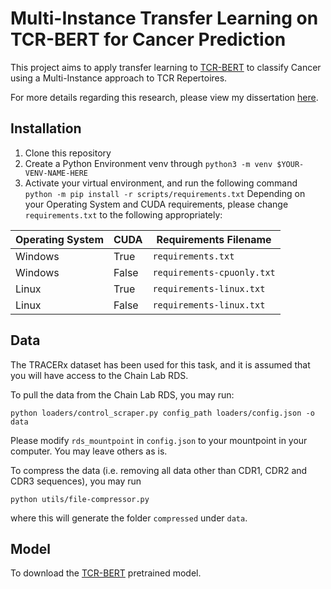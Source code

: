 # Multi-Instance Transfer Learning on TCR-BERT for Cancer Prediction

This project aims to apply transfer learning to [TCR-BERT](https://www.biorxiv.org/content/10.1101/2021.11.18.469186v1) to classify Cancer using a Multi-Instance approach to TCR Repertoires.

For more details regarding this research, please view my dissertation [here](https://google.com).

## Installation

1. Clone this repository
2. Create a Python Environment venv through
``` python3 -m venv $YOUR-VENV-NAME-HERE ```
3. Activate your virtual environment, and run the following command
``` python -m pip install -r scripts/requirements.txt ```
Depending on your Operating System and CUDA requirements, please change ```requirements.txt``` to the following appropriately:

| Operating System | CUDA | Requirements Filename |
|-|-|-|
| Windows | True | ```requirements.txt``` |
| Windows | False | ```requirements-cpuonly.txt``` |
| Linux | True | ```requirements-linux.txt``` |
| Linux | False | ```requirements-linux.txt``` |

## Data

The TRACERx dataset has been used for this task, and it is assumed that you will have access to the Chain Lab RDS.

To pull the data from the Chain Lab RDS, you may run:
```
python loaders/control_scraper.py config_path loaders/config.json -o data
```
Please modify ```rds_mountpoint``` in ```config.json``` to your mountpoint in your computer.  You may leave others as is.

To compress the data (i.e. removing all data other than CDR1, CDR2 and CDR3 sequences), you may run
```
python utils/file-compressor.py
```
where this will generate the folder ```compressed``` under ```data```.

## Model

To download the [TCR-BERT](https://www.biorxiv.org/content/10.1101/2021.11.18.469186v1) pretrained model.  